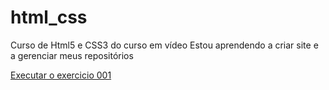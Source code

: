 # html_css
 Curso de Html5 e CSS3 do curso em vídeo
 Estou aprendendo a criar site e a gerenciar meus repositórios


<a href="https://adanvasconcelos.github.io/html_css/exercicios/ex001/index.html">Executar o exercicio 001 </a>